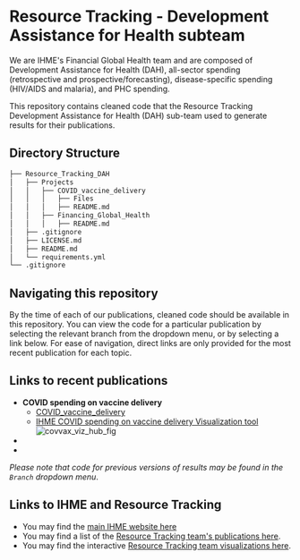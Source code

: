 # Resource Tracking - Development Assistance for Health subteam

We are IHME's Financial Global Health team and are composed of Development Assistance for Health (DAH), all-sector spending (retrospective and prospective/forecasting), disease-specific spending (HIV/AIDS and malaria), and PHC spending.


This repository contains cleaned code that the Resource Tracking Development Assistance for Health (DAH) sub-team used to generate results for their publications.

## Directory Structure
```bash
├── Resource_Tracking_DAH
│   ├── Projects
│   │   ├── COVID_vaccine_delivery
│   │   │   ├── Files
│   │   │   ├── README.md
│   │   ├── Financing_Global_Health
│   │   │   ├── README.md
│   ├── .gitignore
│   ├── LICENSE.md
│   ├── README.md
│   └── requirements.yml
└── .gitignore
```


## Navigating this repository 
By the time of each of our publications, cleaned code should be available in this repository. You can view the code for a particular publication by selecting the relevant branch from the dropdown menu, or by selecting a link below. For ease of navigation, direct links are only provided for the most recent publication for each topic. 

## Links to recent publications 

* __COVID spending on vaccine delivery__
	- [COVID_vaccine_delivery](Projects/COVID_vaccine_delivery)
	- [IHME COVID spending on vaccine delivery Visualization tool](https://vizhub.healthdata.org/covid-spending/)
	![covvax_viz_hub_fig](Projects/COVID_vaccine_delivery/3-Archive/Figures/VizHub_COVID_spending_vaccine_delivery_20221221.gif "full_view")
*
*

*Please note that code for previous versions of results may be found in the `Branch` dropdown menu*.

## Links to IHME and Resource Tracking
* You may find the [main IHME website here](http://www.healthdata.org/)
* You may find a list of the [Resource Tracking team's publications here](http://www.healthdata.org/health-financing/publications). 
* You may find the interactive [Resource Tracking team visualizations here](https://vizhub.healthdata.org/fgh/).
